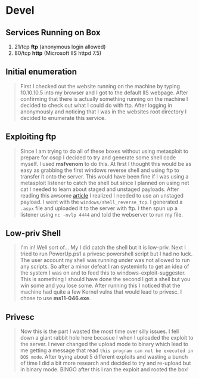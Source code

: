 # Devel

## Services Running on Box

1. 21/tcp **ftp** (anonymous login allowed)
2. 80/tcp **http** (Microsoft IIS httpd 7.5)

## Initial enumeration
> First I checked out the website running on the machine by typing 10.10.10.5 into my browser and I got to the default IIS webpage. After confirming that there is actually something running on the machine I decided to check out what I could do with ftp. After logging in anonymously and noticing that I was in the websites root directory I decided to enumerate this service. 

## Exploiting ftp

> Since I am trying to do all of these boxes without using metasploit to prepare for oscp I decided to try and generate some shell code myself. I used **msfvenom** to do this. At first I thought this would be as easy as grabbing the first windows reverse shell and using ftp to transfer it onto the server. This would have been fine if I was using a metasploit listener to catch the shell but since I planned on using net cat I needed to learn about staged and unstaged payloads. After reading this awsome [article](https://medium.com/@hakluke/haklukes-guide-to-hacking-without-metasploit-1bbbe3d14f90) I realized I needed to use an unstaged payload. I went with the `windows/shell_reverse_tcp`. I generated a `.aspx` file and uploaded it to the server with ftp. I then spun up a listener using `nc -nvlp 4444` and told the webserver to run my file.

## Low-priv Shell

> I'm in! Well sort of... My I did catch the shell but it is low-priv. Next I tried to run PowerUp.ps1 a privesc powershell script but I had no luck. The user account my shell was running under was not allowed to run any scripts. So after a minor defeat I ran systeminfo to get an idea of the system I was on and to feed this to windows-exploit-suggester. This is something I should have done the second I got a shell but you win some and you lose some. After running this I noticed that the machine had quite a few Kernel vulns that would lead to privesc. I chose to use **ms11-046.exe**.

## Privesc

> Now this is the part I wasted the most time over silly issues. I fell down a giant rabbit hole here becasue I when I uploaded the exploit to the server. I never changed the upload mode to binary which lead to me getting a message that read `this program can not be executed in DOS mode`. After trying about 5 different exploits and wasting a bunch of time I did a bit more research and decided to try and re-upload but in binary mode. BINGO after this I ran the exploit and rooted the box!


